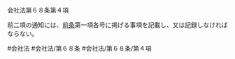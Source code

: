 会社法第６８条第４項

前二項の通知には、[前条](会社法＿＿＿＿第６７条第１項)第一項各号に掲げる事項を記載し、又は記録しなければならない。

#会社法
#会社法/第６８条
#会社法/第６８条/第４項

